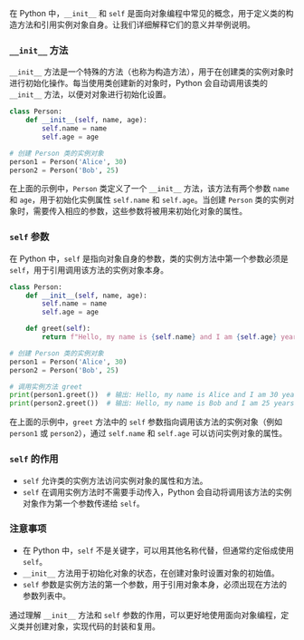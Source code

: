 在 Python 中，`__init__` 和 `self` 是面向对象编程中常见的概念，用于定义类的构造方法和引用实例对象自身。让我们详细解释它们的意义并举例说明。

### `__init__` 方法

`__init__` 方法是一个特殊的方法（也称为构造方法），用于在创建类的实例对象时进行初始化操作。每当使用类创建新的对象时，Python 会自动调用该类的 `__init__` 方法，以便对对象进行初始化设置。

```python
class Person:
    def __init__(self, name, age):
        self.name = name
        self.age = age

# 创建 Person 类的实例对象
person1 = Person('Alice', 30)
person2 = Person('Bob', 25)
```

在上面的示例中，`Person` 类定义了一个 `__init__` 方法，该方法有两个参数 `name` 和 `age`，用于初始化实例属性 `self.name` 和 `self.age`。当创建 `Person` 类的实例对象时，需要传入相应的参数，这些参数将被用来初始化对象的属性。

### `self` 参数

在 Python 中，`self` 是指向对象自身的参数，类的实例方法中第一个参数必须是 `self`，用于引用调用该方法的实例对象本身。

```python
class Person:
    def __init__(self, name, age):
        self.name = name
        self.age = age

    def greet(self):
        return f"Hello, my name is {self.name} and I am {self.age} years old."

# 创建 Person 类的实例对象
person1 = Person('Alice', 30)
person2 = Person('Bob', 25)

# 调用实例方法 greet
print(person1.greet())  # 输出: Hello, my name is Alice and I am 30 years old.
print(person2.greet())  # 输出: Hello, my name is Bob and I am 25 years old.
```

在上面的示例中，`greet` 方法中的 `self` 参数指向调用该方法的实例对象（例如 `person1` 或 `person2`），通过 `self.name` 和 `self.age` 可以访问实例对象的属性。

### `self` 的作用

- `self` 允许类的实例方法访问实例对象的属性和方法。
- `self` 在调用实例方法时不需要手动传入，Python 会自动将调用该方法的实例对象作为第一个参数传递给 `self`。

### 注意事项

- 在 Python 中，`self` 不是关键字，可以用其他名称代替，但通常约定俗成使用 `self`。
- `__init__` 方法用于初始化对象的状态，在创建对象时设置对象的初始值。
- `self` 参数是实例方法的第一个参数，用于引用对象本身，必须出现在方法的参数列表中。

通过理解 `__init__` 方法和 `self` 参数的作用，可以更好地使用面向对象编程，定义类并创建对象，实现代码的封装和复用。